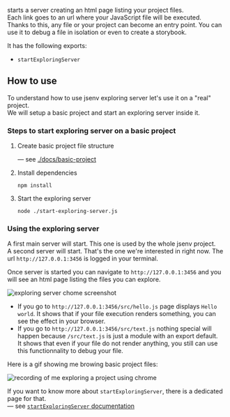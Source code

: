 starts a server creating an html page listing your project files.<br />
Each link goes to an url where your JavaScript file will be executed.<br />
Thanks to this, any file or your project can become an entry point. You can use it to debug a file in isolation or even to create a storybook.

It has the following exports:

- `startExploringServer`

## How to use

To understand how to use jsenv exploring server let's use it on a "real" project.<br />
We will setup a basic project and start an exploring server inside it.

### Steps to start exploring server on a basic project

1. Create basic project file structure

   — see [./docs/basic-project](./docs/basic-project)

2. Install dependencies

   ```console
   npm install
   ```

3. Start the exploring server

   ```console
   node ./start-exploring-server.js
   ```

### Using the exploring server

A first main server will start. This one is used by the whole jsenv project.<br />
A second server will start. That's the one we're interested in right now. The url `http://127.0.0.1:3456` is logged in your terminal.<br />

Once server is started you can navigate to `http://127.0.0.1:3456` and you will see an html page listing the files you can explore.

![exploring server chome screenshot](./docs/exploring-server-chrome-screenshot.png)

- If you go to `http://127.0.0.1:3456/src/hello.js` page displays `Hello world`.
  It shows that if your file execution renders something, you can see the effect in your browser.
- If you go to `http://127.0.0.1:3456/src/text.js` nothing special will happen because `/src/text.js` is just a module with an export default.<br />
  It shows that even if your file do not render anything, you still can use this functionnality to debug your file.

Here is a gif showing me browing basic project files:

![recording of me exploring a project using chrome](./docs/exploring-with-chrome-recording.gif)

If you want to know more about `startExploringServer`, there is a dedicated page for that.<br />
— see [`startExploringServer` documentation](./docs/start-exploring-server-doc.md)
